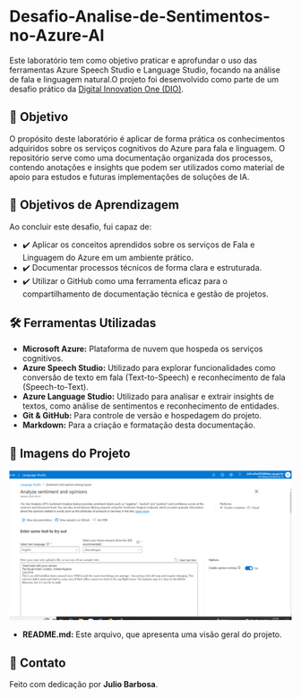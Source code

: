 # Desafio-Analise-de-Sentimentos-no-Azure-AI
Este laboratório tem como objetivo praticar e aprofundar o uso das ferramentas Azure Speech Studio e Language Studio, focando na análise de fala e linguagem natural.O projeto foi desenvolvido como parte de um desafio prático da [Digital Innovation One (DIO)](https://www.dio.me/).

## 🎯 Objetivo

O propósito deste laboratório é aplicar de forma prática os conhecimentos adquiridos sobre os serviços cognitivos do Azure para fala e linguagem. O repositório serve como uma documentação organizada dos processos, contendo anotações e insights que podem ser utilizados como material de apoio para estudos e futuras implementações de soluções de IA.

## 🚀 Objetivos de Aprendizagem

Ao concluir este desafio, fui capaz de:

* ✔️ Aplicar os conceitos aprendidos sobre os serviços de Fala e Linguagem do Azure em um ambiente prático.
* ✔️ Documentar processos técnicos de forma clara e estruturada.
* ✔️ Utilizar o GitHub como uma ferramenta eficaz para o compartilhamento de documentação técnica e gestão de projetos.

## 🛠️ Ferramentas Utilizadas

* **Microsoft Azure:** Plataforma de nuvem que hospeda os serviços cognitivos.
* **Azure Speech Studio:** Utilizado para explorar funcionalidades como conversão de texto em fala (Text-to-Speech) e reconhecimento de fala (Speech-to-Text).
* **Azure Language Studio:** Utilizado para analisar e extrair insights de textos, como análise de sentimentos e reconhecimento de entidades.
* **Git & GitHub:** Para controle de versão e hospedagem do projeto.
* **Markdown:** Para a criação e formatação desta documentação.

## 📂 Imagens do Projeto
![Language Studio](./img/language-studio.png)


* **README.md:** Este arquivo, que apresenta uma visão geral do projeto.



## 💬 Contato

Feito com dedicação por **Julio Barbosa**. 
